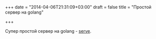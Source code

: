 +++
date = "2014-04-06T21:31:09+03:00"
draft = false
title = "Простой сервер на golang"

+++

<p>Супер&nbsp;простой сервер на golang - <a href="https://github.com/kidoman/serve">serve</a>.</p>

